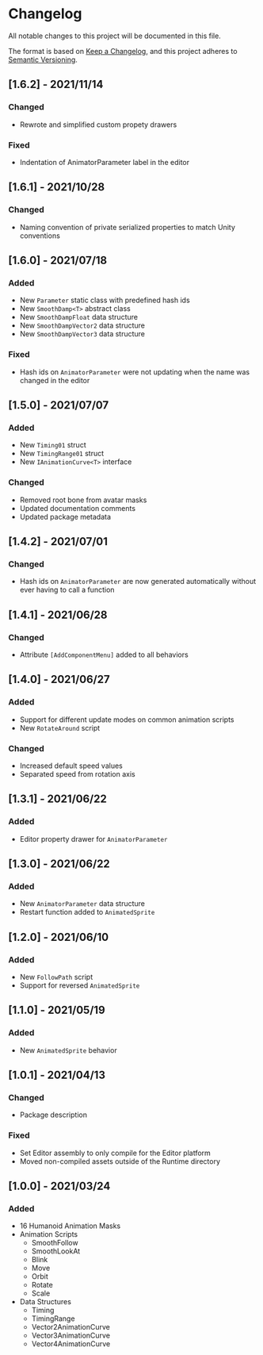 # Changelog

All notable changes to this project will be documented in this file.

The format is based on [Keep a Changelog](https://keepachangelog.com/en/1.0.0/),
and this project adheres to [Semantic Versioning](https://semver.org/spec/v2.0.0.html).

## [1.6.2] - 2021/11/14

### Changed

- Rewrote and simplified custom propety drawers

### Fixed

- Indentation of AnimatorParameter label in the editor

## [1.6.1] - 2021/10/28

### Changed

- Naming convention of private serialized properties to match Unity conventions

## [1.6.0] - 2021/07/18

### Added

- New `Parameter` static class with predefined hash ids
- New `SmoothDamp<T>` abstract class
- New `SmoothDampFloat` data structure
- New `SmoothDampVector2` data structure
- New `SmoothDampVector3` data structure

### Fixed

- Hash ids on `AnimatorParameter` were not updating when the name was changed in the editor

## [1.5.0] - 2021/07/07

### Added

- New `Timing01` struct
- New `TimingRange01` struct
- New `IAnimationCurve<T>` interface

### Changed

- Removed root bone from avatar masks
- Updated documentation comments
- Updated package metadata

## [1.4.2] - 2021/07/01

### Changed

- Hash ids on `AnimatorParameter` are now generated automatically without ever having to call a function

## [1.4.1] - 2021/06/28

### Changed

- Attribute `[AddComponentMenu]` added to all behaviors

## [1.4.0] - 2021/06/27

### Added

- Support for different update modes on common animation scripts
- New `RotateAround` script

### Changed

- Increased default speed values
- Separated speed from rotation axis

## [1.3.1] - 2021/06/22

### Added

- Editor property drawer for `AnimatorParameter`

## [1.3.0] - 2021/06/22

### Added

- New `AnimatorParameter` data structure
- Restart function added to `AnimatedSprite`

## [1.2.0] - 2021/06/10

### Added

- New `FollowPath` script
- Support for reversed `AnimatedSprite`

## [1.1.0] - 2021/05/19

### Added

- New `AnimatedSprite` behavior

## [1.0.1] - 2021/04/13

### Changed

- Package description

### Fixed

- Set Editor assembly to only compile for the Editor platform
- Moved non-compiled assets outside of the Runtime directory

## [1.0.0] - 2021/03/24

### Added

- 16 Humanoid Animation Masks
- Animation Scripts
  - SmoothFollow
  - SmoothLookAt
  - Blink
  - Move
  - Orbit
  - Rotate
  - Scale
- Data Structures
  - Timing
  - TimingRange
  - Vector2AnimationCurve
  - Vector3AnimationCurve
  - Vector4AnimationCurve
